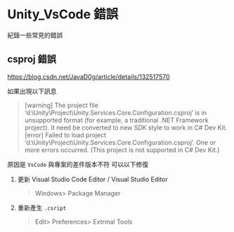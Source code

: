 # Unity_VsCode 錯誤

紀錄一些常見的錯誤

## csproj 錯誤

<https://blog.csdn.net/JavaD0g/article/details/132517570>

如果出現以下訊息
>[warning] The project file ‘d:\Unity\Project\Unity.Services.Core.Configuration.csproj’ is in unsupported format (for example, a traditional .NET Framework project). It need be converted to new SDK style to work in C# Dev Kit.
>[error] Failed to load project ‘d:\Unity\Project\Unity.Services.Core.Configuration.csproj’. One or more errors occurred. (This project is not supported in C# Dev Kit.)

原因是 `VsCode` 與專案的差件版本不符 可以以下修復
1. 更新 Visual Studio Code Editor / Visual Studio Editor
   > Windows> Package Manager
2. 重新產生 `.csript`
   > Edit> Preferences> Extrmal Tools


